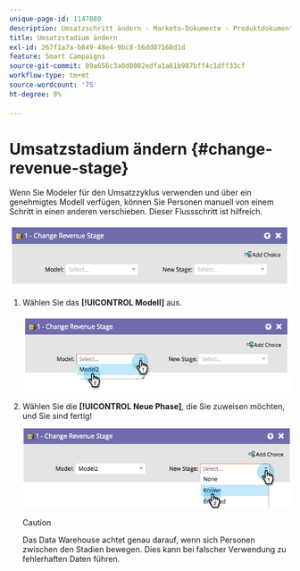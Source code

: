 ```yaml
---
unique-page-id: 1147080
description: Umsatzschritt ändern - Marketo-Dokumente - Produktdokumentation
title: Umsatzstadium ändern
exl-id: 267f1a7a-b849-48e4-9bc8-56dd07168d1d
feature: Smart Campaigns
source-git-commit: 09a656c3a0d0002edfa1a61b987bff4c1dff33cf
workflow-type: tm+mt
source-wordcount: '75'
ht-degree: 8%

---
```


# Umsatzstadium ändern {#change-revenue-stage}

Wenn Sie Modeler für den Umsatzzyklus verwenden und über ein genehmigtes Modell verfügen, können Sie Personen manuell von einem Schritt in einen anderen verschieben. Dieser Flussschritt ist hilfreich.

![](assets/change-revenue-stage-1.png)

1. Wählen Sie das **[!UICONTROL Modell]** aus.

   ![](assets/change-revenue-stage-2.png)

1. Wählen Sie die **[!UICONTROL Neue Phase]**, die Sie zuweisen möchten, und Sie sind fertig!

   ![](assets/change-revenue-stage-3.png)

   >[!CAUTION]
   >
   >Das Data Warehouse achtet genau darauf, wenn sich Personen zwischen den Stadien bewegen. Dies kann bei falscher Verwendung zu fehlerhaften Daten führen.
